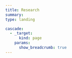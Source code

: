 ```yaml
---
title: Research
summary: 
type: landing

cascade:
  - _target:
      kind: page
    params:
      show_breadcrumb: true
---
```

